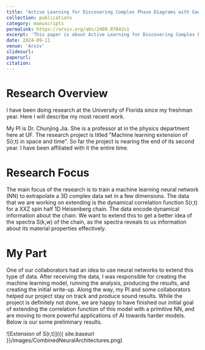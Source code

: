 ```yaml
---
title: "Active Learning for Discovering Complex Phase Diagrams with Gaussian Processes"
collection: publications
category: manuscripts
permalink: https://arxiv.org/abs/2409.07042v1
excerpt: 'This paper is about Active Learning for Discovering Complex Phase Diagrams with Gaussian Processes.'
date: 2024-09-11
venue: 'Arxiv'
slidesurl: 
paperurl: 
citation: 
---
```


Research Overview
=====
I have been doing research at the University of Florida since my freshman year. Here I will describe my most recent work.

My PI is Dr. Chunjing Jia. She is a professor at in the physics department here at UF. The research project is titled "Machine learning extension of S(r,t) in space and time". So far the project is nearing the end of its second year. I have been affiliated with it the entire time.

Research Focus
====
The main focus of the research is to train a machine learning neural network (NN) to extrapolate a 3D complex data set in a few dimensions. The data that we are working on extending is the dynamical correlation function S(r,t) for a XXZ spin half 1D Heisenberg chain. The data encode dynamical information about the chain. We want to extend this to get a better idea of the spectra S(k,w) of the chain, as the spectra reveals to us information about its material properties effectively. 

My Part
====
One of our collaborators had an idea to use neural networks to extend this type of data. After receiving the data, I was responsible for creating the machine learning model, running the analysis, producing the results, and creating the initial write-up. Along the way, my PI and some collaborators helped our project stay on track and produce sound results. While the project is definitely not done, we are happy to have finished our initial goal of extending the correlation function of this model with a primitive NN, and are moving to more powerful applications of AI towards harder models. Below is our some preliminary results.

![Extension of S(r,t)]({{ site.baseurl }}/images/CombinedNeuralArchitectures.png)


